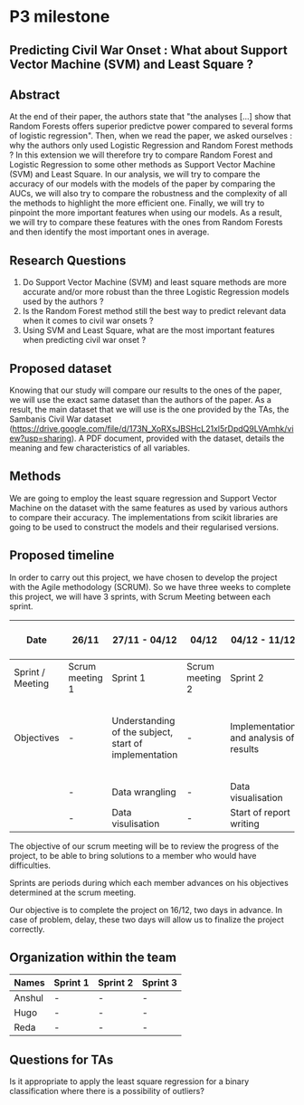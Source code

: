 # P3 milestone

## Predicting Civil War Onset : What about Support Vector Machine (SVM) and Least Square ?

## Abstract

At the end of their paper, the authors state that "the analyses [...] show that Random Forests offers superior predictve power compared to several forms of logistic regression". Then, when we read the paper, we asked ourselves : why the authors only used Logistic Regression and Random Forest methods ? In this extension we will therefore try to compare Random Forest and Logistic Regression to some other methods as Support Vector Machine (SVM) and Least Square. In our analysis, we will try to compare the accuracy of our models with the models of the paper by comparing the AUCs, we will also try to compare the robustness and the complexity of all the methods to highlight the more efficient one. Finally, we will try to pinpoint the more important features when using our models. As a result, we will try to compare these features with the ones from Random Forests and then identify the most important ones in average.

## Research Questions

1. Do Support Vector Machine (SVM) and least square methods are more accurate and/or more robust than the three Logistic Regression models used by the authors ?
1. Is the Random Forest method still the best way to predict relevant data when it comes to civil war onsets ?
1. Using SVM and Least Square, what are the most important features when predicting civil war onset ?

## Proposed dataset

Knowing that our study will compare our results to the ones of the paper, we will use the exact same dataset than the authors of the paper. As a result, the main dataset that we will use is the one provided by the TAs, the Sambanis Civil War dataset (https://drive.google.com/file/d/173N_XoRXsJBSHcL21xl5rDpdQ9LVAmhk/view?usp=sharing). A PDF document, provided with the dataset, details the meaning and few characteristics of all variables.

## Methods
We are going to employ the least square regression and Support Vector Machine on the dataset with the same features as used by various authors to compare their accuracy. The implementations from scikit libraries are going to be used to construct the models and their regularised versions.   

## Proposed timeline
In order to carry out this project, we have chosen to develop the project with the Agile methodology (SCRUM).
So we have three weeks to complete this project, we will have 3 sprints, with Scrum Meeting between each sprint.


| Date                | 26/11           | 27/11 - 04/12                                         | 04/12           | 04/12 - 11/12                           | 11/12           | 11/12 - 16/12                                  | 11/12 - 16/12       |
| ------------------- | --------------- | ----------------------------------------------------- | --------------- | --------------------------------------- | --------------- | ---------------------------------------------- | ------------------- |
| Sprint / Meeting    | Scrum meeting 1 | Sprint 1                                              | Scrum meeting 2 | Sprint 2                                | Scrum meeting 3 | Sprint 3                                       | Final Scrum meeting |
| Objectives          |        -        | Understanding of the subject, start of implementation | -               | Implementation and analysis of results  | -               | Finish the report and analysis of the results  | -                   |
|                     |        -        | Data wrangling                                        | -               | Data visualisation                      | -               | Code cleaning                                  | -                   |
|                     |        -        | Data visulisation                                     | -               | Start of report writing                 | -               | -                                              | -                   |


The objective of our scrum meeting will be to review the progress of the project, to be able to bring solutions to a member who would have difficulties.

Sprints are periods during which each member advances on his objectives determined at the scrum meeting.

Our objective is to complete the project on 16/12, two days in advance.
In case of problem, delay, these two days will allow us to finalize the project correctly.

## Organization within the team

| Names         | Sprint 1     | Sprint 2   | Sprint 3  |
| ------------- | ------------ | ---------- | --------- |
| Anshul        | -            | -          | -         |
| Hugo          | -            | -          | -         |
| Reda          | -            | -          | -         |




## Questions for TAs

Is it appropriate to apply the least square regression for a binary classification where there is a possibility of outliers?
